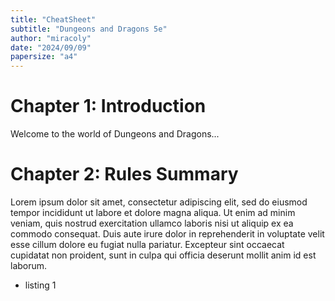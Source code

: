 ```yaml
---
title: "CheatSheet"
subtitle: "Dungeons and Dragons 5e"
author: "miracoly"
date: "2024/09/09"
papersize: "a4"
---
```


# Chapter 1: Introduction

Welcome to the world of Dungeons and Dragons...

# Chapter 2: Rules Summary

Lorem ipsum dolor sit amet, consectetur adipiscing elit, sed do eiusmod tempor incididunt ut labore et dolore magna aliqua. Ut enim ad minim veniam, quis nostrud exercitation ullamco laboris nisi ut aliquip ex ea commodo consequat. Duis aute irure dolor in reprehenderit in voluptate velit esse cillum dolore eu fugiat nulla pariatur. Excepteur sint occaecat cupidatat non proident, sunt in culpa qui officia deserunt mollit anim id est laborum.

- listing 1
